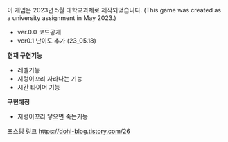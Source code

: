 이 게임은 2023년 5월 대학교과제로 제작되었습니다. (This game was created as a university assignment in May 2023.)

* ver.0.0 코드공개
* ver0.1 난이도 추가 (23_05.18)

**현재 구현기능**
*  레벨기능
*  지렁이꼬리 자라나는 기능
*  시간 타이머 기능 

**구현예정**
* 지렁이꼬리 닿으면 죽는기능


포스팅 링크 https://dohi-blog.tistory.com/26
